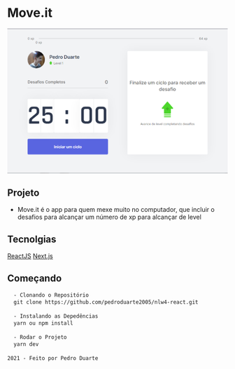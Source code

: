 # Move.it

<img src="./screenshot.png" alt="Screenshot" />

## Projeto
- Move.it é o app para quem mexe muito no computador, que incluir o desafios para alcançar um número de xp para alcançar de level

## Tecnolgias
<a href="https://pt-br.reactjs.org/" target="_blank">ReactJS</a>
<a href="https://nextjs.org/" target="_blank">Next.js</a>

## Começando

```
  - Clonando o Repositório
  git clone https://github.com/pedroduarte2005/nlw4-react.git

  - Instalando as Depedências
  yarn ou npm install

  - Rodar o Projeto
  yarn dev

2021 - Feito por Pedro Duarte